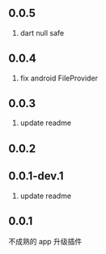 

## 0.0.5

1. dart null safe

## 0.0.4

1. fix android FileProvider

## 0.0.3

1. update readme

## 0.0.2

## 0.0.1-dev.1

1. update readme

## 0.0.1

不成熟的 app 升级插件
